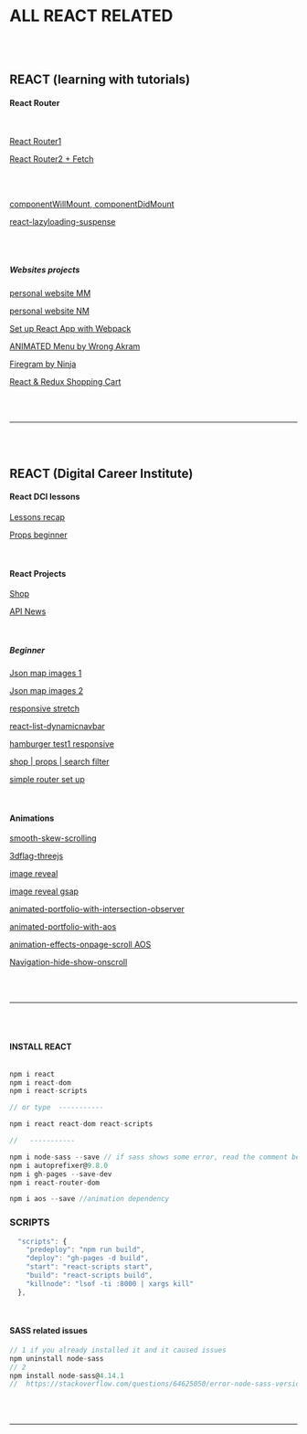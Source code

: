 # ALL REACT RELATED

<br>
<br>

## REACT (learning with tutorials)
#### React Router

<br>

[React Router1 ](https://github.com/https://github.com/nadiamariduena/react-router-introduction)

[React Router2 + Fetch ](https://github.com/https://github.com/https://github.com/nadiamariduena/react-router2-fetch)

<br>
<br>

[componentWillMount, componentDidMount ](https://github.com/nadiamariduena/component-did-and-will-mount)

[react-lazyloading-suspense ](https://github.com/nadiamariduena/react-lazyloading-suspense)

<br>
<br>

##### Websites projects

[personal website MM ](https://nadiamariduena.github.io/final-project/)

[personal website NM ](https://github.com/nadiamariduena/nadiamariduena-portfolio)

[Set up React App with Webpack ](https://github.com/nadiamariduena/create-react-app)

[ANIMATED Menu by Wrong Akram ](https://github.com/nadiamariduena/-anim-menu-react1)

[Firegram by Ninja ](https://github.com/nadiamariduena/Firegram)

[React & Redux Shopping Cart ](https://github.com/nadiamariduena/first-redux-shopping-cart)

<br>
<br>
<hr>
<br>
<br>

## REACT (Digital Career Institute)

#### React DCI lessons

[Lessons recap](https://github.com/nadiamariduena/react-recapitulation)

[Props beginner](https://github.com/nadiamariduena/react-props-video)

<br>

#### React Projects

[Shop](https://github.com/nadiamariduena/fluxushome-shop)

[API News](https://github.com/nadiamariduena/react-news-api)

<br>

##### Beginner

[Json map images 1](https://github.com/nadiamariduena/react-json-version1)

[Json map images 2](https://github.com/nadiamariduena/react-json-version2)

[responsive stretch](https://github.com/nadiamariduena/react-responsive-2)

[react-list-dynamicnavbar](https://github.com/nadiamariduena/react-list-dynamicnavbar)

[hamburger test1 responsive](https://github.com/nadiamariduena/react-responsive1)

[shop | props | search filter](https://nadiamariduena.github.io/react-router-intro-dci/)

[simple router set up](https://github.com/nadiamariduena/react-router-simple-layout)

<br>

#### Animations

[smooth-skew-scrolling](https://github.com/nadiamariduena/react-smooth-skew-scrolling)

[3dflag-threejs](https://github.com/nadiamariduena/3dflag-threejs-react)

[image reveal](https://github.com/nadiamariduena/react-imgreveal-mini-portfolio1)

[image reveal gsap](https://github.com/nadiamariduena/react-img-reveal1-gsap)

[animated-portfolio-with-intersection-observer](https://github.com/nadiamariduena/animated-portfolio-with-intersection-observer)

[animated-portfolio-with-aos](https://github.com/nadiamariduena/animated-portfolio-with-aos)

[animation-effects-onpage-scroll AOS](https://github.com/nadiamariduena/animation-effects-onpage-scroll)

[Navigation-hide-show-onscroll](https://github.com/nadiamariduena/react-hide-show-onscroll)

<br>
<br>
<hr>
<br>
<br>

#### INSTALL REACT

```javascript

npm i react
npm i react-dom
npm i react-scripts

// or type  -----------

npm i react react-dom react-scripts

//   -----------

npm i node-sass --save // if sass shows some error, read the comment below
npm i autoprefixer@9.8.0
npm i gh-pages --save-dev
npm i react-router-dom

npm i aos --save //animation dependency
```

### SCRIPTS

```javascript
  "scripts": {
    "predeploy": "npm run build",
    "deploy": "gh-pages -d build",
    "start": "react-scripts start",
    "build": "react-scripts build",
    "killnode": "lsof -ti :8000 | xargs kill"
  },
```

<br>

#### SASS related issues

```javascript
// 1 if you already installed it and it caused issues
npm uninstall node-sass
// 2
npm install node-sass@4.14.1
//  https://stackoverflow.com/questions/64625050/error-node-sass-version-5-0-0-is-incompatible-with-4-0-0
```

<br>
<br>
<hr>
<br>
<br>
